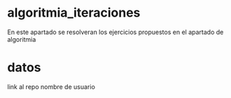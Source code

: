 # algoritmia_iteraciones
En este apartado se resolveran los ejercicios propuestos en el apartado de algoritmia
# datos
link al repo
nombre de usuario
